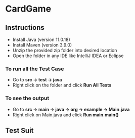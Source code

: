 # CardGame
## Instructions
- Install Java (version 11.0.18)
- Install Maven (version 3.9.0)
- Unzip the provided zip folder into desired location
- Open the folder in any IDE like IntelliJ IDEA or Eclipse

### To run all the Test Case
- Go to **src -> test -> java**
- Right click on the folder and click **Run All Tests**

### To see the output
- Go to **src -> main -> java -> org -> example -> Main.java**
- Right click on Main.java and click **Run main.main()**


## Test Suit
